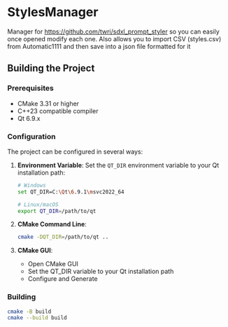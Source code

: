 ﻿# StylesManager

Manager for https://github.com/twri/sdxl_prompt_styler so you can easily once opened modify each one.
Also allows you to import CSV (styles.csv) from Automatic1111 and then save into a json file formatted for it



## Building the Project

### Prerequisites
- CMake 3.31 or higher
- C++23 compatible compiler
- Qt 6.9.x

### Configuration

The project can be configured in several ways:

1. **Environment Variable**:
   Set the `QT_DIR` environment variable to your Qt installation path:
   ```bash
   # Windows
   set QT_DIR=C:\Qt\6.9.1\msvc2022_64
   
   # Linux/macOS
   export QT_DIR=/path/to/qt
   ```

2. **CMake Command Line**:
   ```bash
   cmake -DQT_DIR=/path/to/qt ..
   ```

3. **CMake GUI**:
    - Open CMake GUI
    - Set the QT_DIR variable to your Qt installation path
    - Configure and Generate

### Building
```bash
cmake -B build
cmake --build build
```